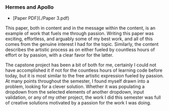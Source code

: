 ### Hermes and Apollo

- [Paper PDF](./Paper 3.pdf)


This paper, both in content and in the message within the content, is an example of work that fuels me through passion. Writing this paper was exciting, effortless, and arguably some of my best work, and all of this comes from the genuine interest I had for the topic. Similarly, the content describes the artistic process as on either fueled by countless hours of effort or by passion, with a clear favor for the latter.

The capstone project has been a bit of both for me, certainly I could not have accomplished it if not for the countless hours of learning code before today, but it is most similar to the free artistic expression fueled by passion. At many points throughout the semester, I found myself drawn into a problem, looking for a clever solution. Whether it was populating a dropdown from the selected elements of another dropdown, input validation, or any of my other project, the work I did this semester was full of creative solutions motivated by a passion for the work I was doing.
